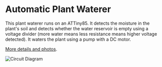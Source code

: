 Automatic Plant Waterer
=======================

This plant waterer runs on an ATTiny85. It detects the moisture in the plant's
soil and detects whether the water reservoir is empty using a voltage divider
(more water means less resistance means higher voltage detected). It waters the
plant using a pump with a DC motor.

[More details and photos](http://www.markfickett.com/stuff/artPage.cgi?id=391).

![Circuit Diagram](http://www.markfickett.com/stuff/arduino/170206plantwaterercircuit.jpg)
